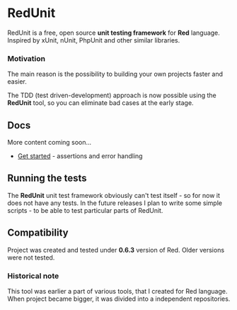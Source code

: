 # RedUnit

RedUnit is a free, open source **unit testing framework** for **Red** language. 
Inspired by xUnit, nUnit, PhpUnit and other similar libraries.

### Motivation

The main reason is the possibility to building your own projects faster and easier.

The TDD (test driven-development) approach is now possible using the **RedUnit** tool, so you can eliminate bad cases at the early stage. 

## Docs 

More content coming soon...

* [Get started](docs/get-started.md) - assertions and error handling

## Running the tests

The **RedUnit** unit test framework obviously can't test itself - so for now it does not have any tests. In the future releases I plan to write some simple scripts - to be able to test particular parts of RedUnit.

## Compatibility

Project was created and tested under **0.6.3** version of Red. Older versions were not tested.

### Historical note

This tool was earlier a part of various tools, that I created for Red language. When project became bigger, it was divided into a independent repositories.
